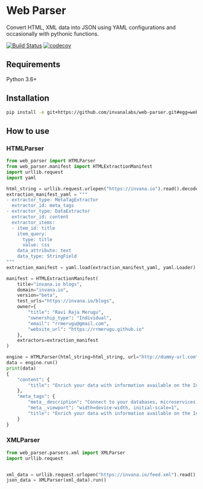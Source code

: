 # Web Parser

Convert HTML, XML data into JSON using YAML configurations and occasionally with pythonic functions.

[![Build Status](https://travis-ci.org/invanalabs/web-parser.svg?branch=master)](https://travis-ci.org/invanalabs/web-parser)
[![codecov](https://codecov.io/gh/invanalabs/web-parser/branch/master/graph/badge.svg)](https://codecov.io/gh/invanalabs/web-parser)

## Requirements

Python 3.6+


## Installation
```bash
pip install -e git+https://github.com/invanalabs/web-parser.git#egg=web_parser
```

## How to use

### HTMLParser
```python
from web_parser import HTMLParser
from web_parser.manifest import HTMLExtractionManifest
import urllib.request
import yaml

html_string = urllib.request.urlopen("https://invana.io").read().decode("utf-8")
extraction_manifest_yaml = """
- extractor_type: MetaTagExtractor
  extractor_id: meta_tags
- extractor_type: DataExtractor
  extractor_id: content
  extractor_items:
  - item_id: title
    item_query: 
      type: title
      value: css
    data_attribute: text
    data_type: StringField
"""
extraction_manifest = yaml.load(extraction_manifest_yaml, yaml.Loader)

manifest = HTMLExtractionManifest(
    title="invana.io blogs",
    domain="invana.io",
    version="beta",
    test_urls="https://invana.io/blogs",
    owner={
        "title": "Ravi Raja Merugu",
        "ownership_type": "Individual",
        "email": "rrmerugu@gmail.com",
        "website_url": "https://rrmerugu.github.io"
    },
    extractors=extraction_manifest
)

engine = HTMLParser(html_string=html_string, url="http://dummy-url.com", extraction_manifest=manifest)
data = engine.run()
print(data)
{
    "content": {
        "title": "Enrich your data with information available on the Internet | Invana"
    },
    "meta_tags": {
        "meta__description": "Connect to your databases, microservices or data from internet and create Knowledge & Data APIs in near realtime",
        "meta__viewport": "width=device-width, initial-scale=1",
        "title": "Enrich your data with information available on the Internet | Invana"
    }
}
```

### XMLParser

```python
from web_parser.parsers.xml import XMLParser
import urllib.request


xml_data = urllib.request.urlopen("https://invana.io/feed.xml").read()
json_data = XMLParser(xml_data).run()

```